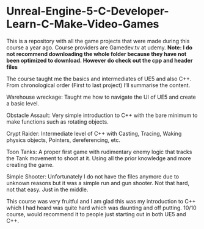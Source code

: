 # Unreal-Engine-5-C-Developer-Learn-C-Make-Video-Games
This is a repository with all the game projects that were made during this course a year ago. Course providers are Gamedev.tv at udemy.
**Note: I do not recommend downloading the whole folder because they have not been optimized to download. However do check out the cpp and header files**

The course taught me the basics and intermediates of UE5 and also C++. From chronological order (First to last project) I’ll summarise the content.

Warehouse wreckage: Taught me how to  navigate the UI of UE5 and create a basic level.

Obstacle Assault: Very simple introduction to C++ with the bare minimum to make functions such as rotating objects.

Crypt Raider: Intermediate level of C++ with Casting, Tracing, Waking physics objects, Pointers, dereferencing, etc.

Toon Tanks: A proper first game with rudimentary enemy logic that tracks the Tank movement to shoot at it. Using all the prior knowledge and more creating the game.

Simple Shooter: Unfortunately I do not have the files anymore due to unknown reasons but it was a simple run and gun shooter. Not that hard, not that easy. Just in the middle.

This course was very fruitful and I am glad this was my introduction to C++ which I had heard was quite hard which was daunting and off putting. 10/10 course, would recommend it to people just starting out in both UE5 and C++.
